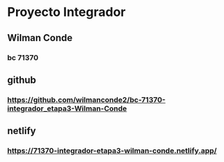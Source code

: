 # Proyecto Integrador
## Wilman Conde
### bc 71370
## github
### https://github.com/wilmanconde2/bc-71370-integrador_etapa3-Wilman-Conde
## netlify
### https://71370-integrador-etapa3-wilman-conde.netlify.app/
